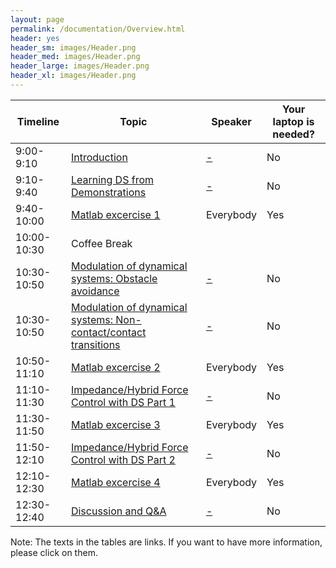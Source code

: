 ```yaml
---
layout: page
permalink: /documentation/Overview.html
header: yes
header_sm: images/Header.png
header_med: images/Header.png
header_large: images/Header.png
header_xl: images/Header.png
--- 	
```


<div class="limiter">
<div class="wrap-table100">
<div class="table100 ver3 m-b-110">
<table data-vertable="ver3">
<thead>
<tr class="row100 head">
<th class="column100 column1" data-column="column1">Timeline</th>
<th class="column100 column1" data-column="column2">Topic</th>
<th class="column100 column3" data-column="column3">Speaker</th>
<th class="column100 column4" data-column="column4">Your laptop is needed?</th>
</tr>
</thead>
<tbody>
<tr class="row100">
<td class="column100 column1" data-column="column1">9:00-9:10</td>
<td class="column100 column2" data-column="column2"> <a href="Introduction.html">Introduction</a> </td>
<td class="column100 column3" data-column="column3"><a href="about.html"> -</a></td>
<td class="column100 column4" data-column="column4">No</td>
</tr>

<tr class="row100">
<td class="column100 column1" data-column="column1">9:10-9:40</td>
<td class="column100 column2" data-column="column2">  <a href="Learning.html">Learning DS from Demonstrations</a> </td>
<td class="column100 column3" data-column="column3"><a href="about.html"> -</a></td>
<td class="column100 column4" data-column="column4">No</td>
</tr>

<tr class="row100">
<td class="column100 column1" data-column="column1">9:40-10:00</td>
<td class="column100 column2" data-column="column2"> <a href="Matlab_1.html">Matlab excercise 1</a>   </td>
<td class="column100 column3" data-column="column3">Everybody</td>
<td class="column100 column4" data-column="column4">Yes</td>
</tr>

<tr class="row100">
<td class="column100 column1" data-column="column1">10:00-10:30</td>
<td class="column100 column2" data-column="column2">Coffee Break</td>
<td class="column100 column3" data-column="column3"></td>
<td class="column100 column4" data-column="column4"></td>
</tr>

<tr class="row100">
<td class="column100 column1" data-column="column1">10:30-10:50</td>
<td class="column100 column2" data-column="column2"><a href="Modulation_obs.html">  Modulation of dynamical systems: Obstacle avoidance</a></td>
<td class="column100 column3" data-column="column3"><a href="about.html"> -</a></td>
<td class="column100 column4" data-column="column4">No</td>
</tr>

<tr class="row100">
<td class="column100 column1" data-column="column1">10:30-10:50</td>
<td class="column100 column2" data-column="column2"> <a href="Modulation_tran.html"> Modulation of dynamical systems: Non-contact/contact transitions</a> </td>
<td class="column100 column3" data-column="column3"><a href="about.html"> -</a></td>
<td class="column100 column4" data-column="column4">No</td>
</tr>


<tr class="row100">
<td class="column100 column1" data-column="column1">10:50-11:10</td>
<td class="column100 column2" data-column="column2"> <a href="Matlab_2.html">Matlab excercise 2</a>   </td>
<td class="column100 column3" data-column="column3">Everybody</td>
<td class="column100 column4" data-column="column4">Yes</td>
</tr>

<tr class="row100">
<td class="column100 column1" data-column="column1">11:10-11:30</td>
<td class="column100 column2" data-column="column2"><a href="Impedance.html"> Impedance/Hybrid Force Control with DS Part 1</a>  </td>
<td class="column100 column3" data-column="column3"><a href="about.html"> -</a></td>
<td class="column100 column4" data-column="column4">No</td>
</tr>

<tr class="row100">
<td class="column100 column1" data-column="column1">11:30-11:50</td>
<td class="column100 column2" data-column="column2"><a href="Matlab_3.html">Matlab excercise 3</a>   </td>
<td class="column100 column3" data-column="column3">Everybody</td>
<td class="column100 column4" data-column="column4">Yes</td>
</tr>

<tr class="row100">
<td class="column100 column1" data-column="column1">11:50-12:10</td>
<td class="column100 column2" data-column="column2"><a href="Impedance.html"> Impedance/Hybrid Force Control with DS Part 2</a>  </td>
<td class="column100 column3" data-column="column3"><a href="about.html"> -</a></td>
<td class="column100 column4" data-column="column4">No</td>
</tr>



<tr class="row100">
<td class="column100 column1" data-column="column1">12:10-12:30</td>
<td class="column100 column2" data-column="column2"><a href="Matlab_4.html">Matlab excercise 4</a>   </td>
<td class="column100 column3" data-column="column3">Everybody</td>
<td class="column100 column4" data-column="column4">Yes</td>
</tr>

<tr class="row100">
<td class="column100 column1" data-column="column1">12:30-12:40</td>
<td class="column100 column2" data-column="column2"><a href="Discussion.html"> Discussion and Q&A</a>  </td>
<td class="column100 column3" data-column="column3"><a href="about.html"> -</a></td>
<td class="column100 column4" data-column="column4">No</td>
</tr>


</tbody>
</table>
</div>
</div>
</div>


Note: The texts in the tables are links. If you want to have more information, please click on them.

<!--===============================================================================================-->	
<script src="vendor/jquery/jquery-3.2.1.min.js"></script>
<!--===============================================================================================-->
<script src="vendor/bootstrap/js/popper.js"></script>
<script src="vendor/bootstrap/js/bootstrap.min.js"></script>
<!--===============================================================================================-->
<script src="vendor/select2/select2.min.js"></script>
<!--===============================================================================================-->
<script src="js/main.js"></script>